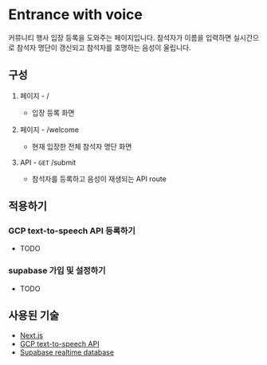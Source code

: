 # Entrance with voice

커뮤니티 행사 입장 등록을 도와주는 페이지입니다. 참석자가 이름을 입력하면 실시간으로 참석자 명단이 갱신되고 참석자를 호명하는 음성이 울립니다.

## 구성

1. 페이지 - /
    - 입장 등록 화면

2. 페이지 - /welcome
     - 현재 입장한 전체 참석자 명단 화면

3. API - `GET` /submit
    - 참석자를 등록하고 음성이 재생되는 API route

## 적용하기

### GCP text-to-speech API 등록하기

- TODO

### supabase 가입 및 설정하기

- TODO

## 사용된 기술

- [Next.js](https://nextjs.org)
- [GCP text-to-speech API](https://cloud.google.com/text-to-speech/docs)
- [Supabase realtime database](https://supabase.com/docs/guides/realtime)
